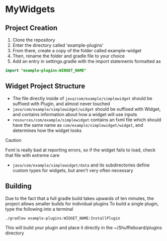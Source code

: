 # MyWidgets

## Project Creation
1. Clone the repository
1. Enter the directory called 'example-plugins'
1. From there, create a copy of the folder called example-widget
1. Then, rename the folder and gradle file to your choice
1. Add an entry in settings.gradle with the import statements formatted as
```Java
import "example-plugins:WIDGET_NAME"
```

## Widget Project Structure
- The file directly inside of `java/com/example/simplewidget` should be suffixed with Plugin, and almost never touched
- `java/com/example/simplewidget/widget` should be suffixed with Widget, and contains information about how a widget will use inputs
- `resources/com/example/simplewidget` contains an fxml file which should have the same name as `com/example/simplewidget/widget`, and determines how the widget looks
> [!CAUTION]
> Fxml is really bad at reporting errors, so if the widget fails to load, check that file with extreme care
- `java/com/example/simplewidget/data` and its subdirectories define custom types for widgets, but aren't very often necessary

## Building
Due to the fact that a full gradle build takes upwards of ten minutes, the project allows smaller builds for individual plugins
To build a single plugin, type the following into a terminal
```
./gradlew example-plugins:WIDGET_NAME:InstallPlugin
```
This will build your plugin and place it directly in the ~/Shuffleboard/plugins directory